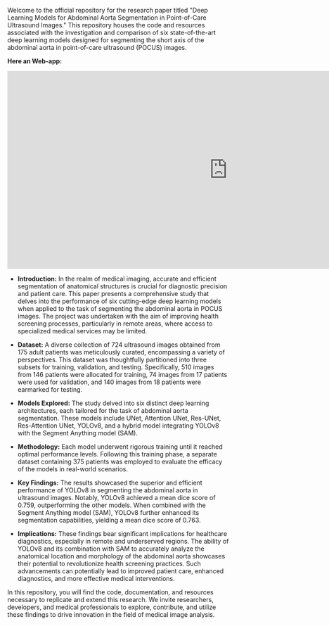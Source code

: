 

Welcome to the official repository for the research paper titled "Deep Learning Models for Abdominal Aorta Segmentation in Point-of-Care Ultrasound Images." This repository houses the code and resources associated with the investigation and comparison of six state-of-the-art deep learning models designed for segmenting the short axis of the abdominal aorta in point-of-care ultrasound (POCUS) images.

**Here an Web-app:**

<iframe
	src="https://sumit-ai-ml-aorta-segmentation.hf.space"
	frameborder="0"
	width="1000"
	height="450"
></iframe>

- **Introduction:**
In the realm of medical imaging, accurate and efficient segmentation of anatomical structures is crucial for diagnostic precision and patient care. This paper presents a comprehensive study that delves into the performance of six cutting-edge deep learning models when applied to the task of segmenting the abdominal aorta in POCUS images. The project was undertaken with the aim of improving health screening processes, particularly in remote areas, where access to specialized medical services may be limited.

- **Dataset:**
A diverse collection of 724 ultrasound images obtained from 175 adult patients was meticulously curated, encompassing a variety of perspectives. This dataset was thoughtfully partitioned into three subsets for training, validation, and testing. Specifically, 510 images from 146 patients were allocated for training, 74 images from 17 patients were used for validation, and 140 images from 18 patients were earmarked for testing.

- **Models Explored:**
The study delved into six distinct deep learning architectures, each tailored for the task of abdominal aorta segmentation. These models include UNet, Attention UNet, Res-UNet, Res-Attention UNet, YOLOv8, and a hybrid model integrating YOLOv8 with the Segment Anything model (SAM).

- **Methodology:**
Each model underwent rigorous training until it reached optimal performance levels. Following this training phase, a separate dataset containing 375 patients was employed to evaluate the efficacy of the models in real-world scenarios.

- **Key Findings:**
The results showcased the superior and efficient performance of YOLOv8 in segmenting the abdominal aorta in ultrasound images. Notably, YOLOv8 achieved a mean dice score of 0.759, outperforming the other models. When combined with the Segment Anything model (SAM), YOLOv8 further enhanced its segmentation capabilities, yielding a mean dice score of 0.763.

- **Implications:**
These findings bear significant implications for healthcare diagnostics, especially in remote and underserved regions. The ability of YOLOv8 and its combination with SAM to accurately analyze the anatomical location and morphology of the abdominal aorta showcases their potential to revolutionize health screening practices. Such advancements can potentially lead to improved patient care, enhanced diagnostics, and more effective medical interventions.

In this repository, you will find the code, documentation, and resources necessary to replicate and extend this research. We invite researchers, developers, and medical professionals to explore, contribute, and utilize these findings to drive innovation in the field of medical image analysis.


